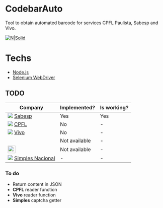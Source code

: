 # CodebarAuto
Tool to obtain automated barcode for services CPFL Paulista, Sabesp and Vivo.

[![N|Solid](https://login.vivo.com.br/loginmarca/favicon.ico)][vivo]

# Techs
* [Node.js][node.js] 
* [Selenium WebDriver][selenium]

## TODO
|Company|Implemented?|Is working?|
| -     | -          | -         |
[![](http://site.sabesp.com.br/site/favicon.ico)][sabesp] [Sabesp][sabesp]|Yes|Yes|
[![](https://www.cpfl.com.br/Style%20Library/imagens/icons/favicon.ico)][cpfl] [CPFL][cpfl]|No|-|
[![](https://login.vivo.com.br/loginmarca/favicon.ico)][vivo] [Vivo][vivo]|No|-|
<img src="https://github.com/favicon.ico" height="16" width="16">|Not available|- |
<img src="https://github.com/favicon.ico" height="24">|Not available|- |
[![](https://www8.receita.fazenda.gov.br/SimplesNacional/img/marca_Simples.png)][vivo] [Simples Nacional][simples]|-|-|

### To do
- Return content in JSON
- **CPFL** reader function
- **Vivo** reader function
- **Simples** captcha getter

[selenium]: <https://selenium.dev>
[node.js]: <http://nodejs.org>
[sabesp]: <http://site.sabesp.com.br/>
[cpfl]: <https://servicosonline.cpfl.com.br/agencia-webapp>
[vivo]: <https://login.vivo.com.br/>
[simples]: <https://www8.receita.fazenda.gov.br/SimplesNacional/Servicos/Grupo.aspx?grp=t&area=1>
[simples2]: <https://www8.receita.fazenda.gov.br/SimplesNacional/controleAcesso/Autentica.aspx?id=60>
[simples3]: <https://www8.receita.fazenda.gov.br/SimplesNacional/Aplicacoes/ATSPO/pgdasd2018.app/Das/PorPa>
